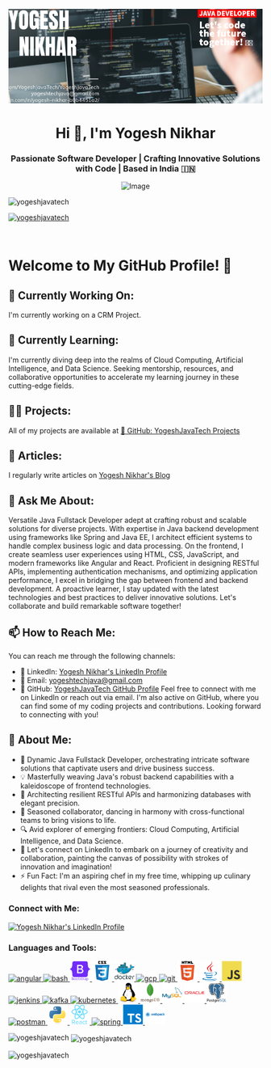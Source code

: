 
![logo](https://github.com/YogeshJavaTech/YogeshJavaTech/blob/main/coverimage.png)

<h1 align="center">Hi 👋, I'm Yogesh Nikhar</h1>
<h3 align="center">Passionate Software Developer | Crafting Innovative Solutions with Code | Based in India 🇮🇳</h3>
<p align="center">
  <img src="https://camo.githubusercontent.com/19db51af5f90f1b152bc0b9078f5fe97053955be5074f03f17019c70345bdcdb/68747470733a2f2f6d69726f2e6d656469756d2e636f6d2f6d61782f313336302f302a37513379765349765f7430696f4a2d5a2e676966" alt="Image" width="400">
</p>

<p align="left"> <img src="https://komarev.com/ghpvc/?username=yogeshjavatech&label=Profile%20views&color=0e75b6&style=flat" alt="yogeshjavatech" /> </p>

<p align="left"> <a href="https://github.com/ryo-ma/github-profile-trophy"><img src="https://github-profile-trophy.vercel.app/?username=yogeshjavatech" alt="yogeshjavatech" /></a> </p>

<p align="left"> <a href="https://twitter.com/" target="blank"><img src="https://img.shields.io/twitter/follow/?logo=twitter&style=for-the-badge" alt="" /></a> </p>

# Welcome to My GitHub Profile! 👋

## 🔭 Currently Working On:
I'm currently working on a CRM Project.

## 🌱 Currently Learning:
I'm currently diving deep into the realms of Cloud Computing, Artificial Intelligence, and Data Science. Seeking mentorship, resources, and collaborative opportunities to accelerate my learning journey in these cutting-edge fields.

## 👨‍💻 Projects:
All of my projects are available at [🚀 GitHub: YogeshJavaTech Projects](https://github.com/YogeshJavaTech)

## 📝 Articles:
I regularly write articles on [Yogesh Nikhar's Blog](https://yogeshnikhar.wordpress.com/yogesh-nikharsoftware-developer/)

## 💬 Ask Me About:
Versatile Java Fullstack Developer adept at crafting robust and scalable solutions for diverse projects. With expertise in Java backend development using frameworks like Spring and Java EE, I architect efficient systems to handle complex business logic and data processing. On the frontend, I create seamless user experiences using HTML, CSS, JavaScript, and modern frameworks like Angular and React. Proficient in designing RESTful APIs, implementing authentication mechanisms, and optimizing application performance, I excel in bridging the gap between frontend and backend development. A proactive learner, I stay updated with the latest technologies and best practices to deliver innovative solutions. Let's collaborate and build remarkable software together!



## 📫 How to Reach Me:
You can reach me through the following channels:
- 🔗 LinkedIn: [Yogesh Nikhar's LinkedIn Profile](https://www.linkedin.com/in/yogeshnikhar/)
- 📧 Email: yogeshtechjava@gmail.com
- 🐙 GitHub: [YogeshJavaTech GitHub Profile](https://github.com/YogeshJavaTech)
Feel free to connect with me on LinkedIn or reach out via email. I'm also active on GitHub, where you can find some of my coding projects and contributions. Looking forward to connecting with you!

## 🚀 About Me:
- 🚀 Dynamic Java Fullstack Developer, orchestrating intricate software solutions that captivate users and drive business success.
- 💡 Masterfully weaving Java's robust backend capabilities with a kaleidoscope of frontend technologies.
- 🎨 Architecting resilient RESTful APIs and harmonizing databases with elegant precision.
- 🤝 Seasoned collaborator, dancing in harmony with cross-functional teams to bring visions to life.
- 🔍 Avid explorer of emerging frontiers: Cloud Computing, Artificial Intelligence, and Data Science.
- 🌟 Let's connect on LinkedIn to embark on a journey of creativity and collaboration, painting the canvas of possibility with strokes of innovation and imagination!
- ⚡ Fun Fact: I'm an aspiring chef in my free time, whipping up culinary delights that rival even the most seasoned professionals.


<h3 align="left">Connect with Me:</h3>
<p align="left">
  <a href="https://linkedin.com/in/yogesh-nikhar-b0b4451a2" target="_blank">
    <img align="center" src="https://raw.githubusercontent.com/rahuldkjain/github-profile-readme-generator/master/src/images/icons/Social/linked-in-alt.svg" alt="Yogesh Nikhar's LinkedIn Profile" height="30" width="40" />
  </a>
</p>


<h3 align="left">Languages and Tools:</h3>
<p align="left"> <a href="https://angular.io" target="_blank" rel="noreferrer"> <img src="https://angular.io/assets/images/logos/angular/angular.svg" alt="angular" width="40" height="40"/> </a> <a href="https://www.gnu.org/software/bash/" target="_blank" rel="noreferrer"> <img src="https://www.vectorlogo.zone/logos/gnu_bash/gnu_bash-icon.svg" alt="bash" width="40" height="40"/> </a> <a href="https://getbootstrap.com" target="_blank" rel="noreferrer"> <img src="https://raw.githubusercontent.com/devicons/devicon/master/icons/bootstrap/bootstrap-plain-wordmark.svg" alt="bootstrap" width="40" height="40"/> </a> <a href="https://www.w3schools.com/css/" target="_blank" rel="noreferrer"> <img src="https://raw.githubusercontent.com/devicons/devicon/master/icons/css3/css3-original-wordmark.svg" alt="css3" width="40" height="40"/> </a> <a href="https://www.docker.com/" target="_blank" rel="noreferrer"> <img src="https://raw.githubusercontent.com/devicons/devicon/master/icons/docker/docker-original-wordmark.svg" alt="docker" width="40" height="40"/> </a> <a href="https://cloud.google.com" target="_blank" rel="noreferrer"> <img src="https://www.vectorlogo.zone/logos/google_cloud/google_cloud-icon.svg" alt="gcp" width="40" height="40"/> </a> <a href="https://git-scm.com/" target="_blank" rel="noreferrer"> <img src="https://www.vectorlogo.zone/logos/git-scm/git-scm-icon.svg" alt="git" width="40" height="40"/> </a> <a href="https://www.w3.org/html/" target="_blank" rel="noreferrer"> <img src="https://raw.githubusercontent.com/devicons/devicon/master/icons/html5/html5-original-wordmark.svg" alt="html5" width="40" height="40"/> </a> <a href="https://www.java.com" target="_blank" rel="noreferrer"> <img src="https://raw.githubusercontent.com/devicons/devicon/master/icons/java/java-original.svg" alt="java" width="40" height="40"/> </a> <a href="https://developer.mozilla.org/en-US/docs/Web/JavaScript" target="_blank" rel="noreferrer"> <img src="https://raw.githubusercontent.com/devicons/devicon/master/icons/javascript/javascript-original.svg" alt="javascript" width="40" height="40"/> </a> <a href="https://www.jenkins.io" target="_blank" rel="noreferrer"> <img src="https://www.vectorlogo.zone/logos/jenkins/jenkins-icon.svg" alt="jenkins" width="40" height="40"/> </a> <a href="https://kafka.apache.org/" target="_blank" rel="noreferrer"> <img src="https://www.vectorlogo.zone/logos/apache_kafka/apache_kafka-icon.svg" alt="kafka" width="40" height="40"/> </a> <a href="https://kubernetes.io" target="_blank" rel="noreferrer"> <img src="https://www.vectorlogo.zone/logos/kubernetes/kubernetes-icon.svg" alt="kubernetes" width="40" height="40"/> </a> <a href="https://www.linux.org/" target="_blank" rel="noreferrer"> <img src="https://raw.githubusercontent.com/devicons/devicon/master/icons/linux/linux-original.svg" alt="linux" width="40" height="40"/> </a> <a href="https://www.mongodb.com/" target="_blank" rel="noreferrer"> <img src="https://raw.githubusercontent.com/devicons/devicon/master/icons/mongodb/mongodb-original-wordmark.svg" alt="mongodb" width="40" height="40"/> </a> <a href="https://www.mysql.com/" target="_blank" rel="noreferrer"> <img src="https://raw.githubusercontent.com/devicons/devicon/master/icons/mysql/mysql-original-wordmark.svg" alt="mysql" width="40" height="40"/> </a> <a href="https://www.oracle.com/" target="_blank" rel="noreferrer"> <img src="https://raw.githubusercontent.com/devicons/devicon/master/icons/oracle/oracle-original.svg" alt="oracle" width="40" height="40"/> </a> <a href="https://www.postgresql.org" target="_blank" rel="noreferrer"> <img src="https://raw.githubusercontent.com/devicons/devicon/master/icons/postgresql/postgresql-original-wordmark.svg" alt="postgresql" width="40" height="40"/> </a> <a href="https://postman.com" target="_blank" rel="noreferrer"> <img src="https://www.vectorlogo.zone/logos/getpostman/getpostman-icon.svg" alt="postman" width="40" height="40"/> </a> <a href="https://www.python.org" target="_blank" rel="noreferrer"> <img src="https://raw.githubusercontent.com/devicons/devicon/master/icons/python/python-original.svg" alt="python" width="40" height="40"/> </a> <a href="https://reactjs.org/" target="_blank" rel="noreferrer"> <img src="https://raw.githubusercontent.com/devicons/devicon/master/icons/react/react-original-wordmark.svg" alt="react" width="40" height="40"/> </a> <a href="https://spring.io/" target="_blank" rel="noreferrer"> <img src="https://www.vectorlogo.zone/logos/springio/springio-icon.svg" alt="spring" width="40" height="40"/> </a> <a href="https://www.typescriptlang.org/" target="_blank" rel="noreferrer"> <img src="https://raw.githubusercontent.com/devicons/devicon/master/icons/typescript/typescript-original.svg" alt="typescript" width="40" height="40"/> </a> <a href="https://webpack.js.org" target="_blank" rel="noreferrer"> <img src="https://raw.githubusercontent.com/devicons/devicon/d00d0969292a6569d45b06d3f350f463a0107b0d/icons/webpack/webpack-original-wordmark.svg" alt="webpack" width="40" height="40"/> </a> </p>

<p><img align="left" src="https://github-readme-stats.vercel.app/api/top-langs?username=yogeshjavatech&show_icons=true&locale=en&layout=compact" alt="yogeshjavatech" /></p>

<p>&nbsp;<img align="center" src="https://github-readme-stats.vercel.app/api?username=yogeshjavatech&show_icons=true&locale=en" alt="yogeshjavatech" /></p>

<p><img align="center" src="https://github-readme-streak-stats.herokuapp.com/?user=yogeshjavatech&" alt="yogeshjavatech" /></p>
